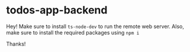 # todos-app-backend

Hey! Make sure to install ```ts-node-dev``` to run the remote web server. Also, make sure to install the required packages using ```npm i```

Thanks!
